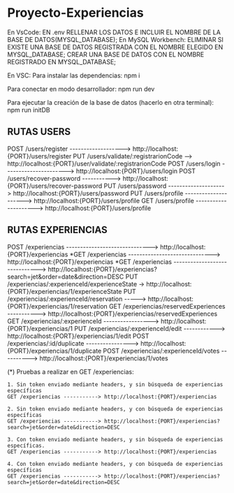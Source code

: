 # Proyecto-Experiencias

En VsCode:
EN .env RELLENAR LOS DATOS E INCLUIR EL NOMBRE DE LA BASE DE DATOS(MYSQL_DATABASE);
En MySQL Workbench:
ELIMINAR SI EXISTE UNA BASE DE DATOS REGISTRADA CON EL NOMBRE ELEGIDO EN MYSQL_DATABASE;
CREAR UNA BASE DE DATOS CON EL NOMBRE REGISTRADO EN MYSQL_DATABASE;

En VSC:
Para instalar las dependencias:
npm i

Para conectar en modo desarrollador:
npm run dev

Para ejecutar la creación de la base de datos (hacerlo en otra terminal):
npm run initDB

## RUTAS USERS

POST /users/register -------------------> http://localhost:{PORT}/users/register
PUT /users/validate/:registrarionCode --> http://localhost:{PORT}/user/validate/:registrarionCode
POST /users/login ----------------------> http://localhost:{PORT}/users/login
POST /users/recover-password -----------> http://localhost:{PORT}/users/recover-password
PUT /users/password --------------------> http://localhost:{PORT}/users/password
PUT /users/profile ---------------------> http://localhost:{PORT}/users/profile
GET /users/profile ---------------------> http://localhost:{PORT}/users/profile

## RUTAS EXPERIENCIAS

POST /experiencias ------------------------------> http://localhost:{PORT}/experiencias
*GET /experiencias ------------------------------> http://localhost:{PORT}/experiencias
*GET /experiencias ------------------------------> http://localhost:{PORT}/experiencias?search=jet&order=date&direction=DESC
PUT /experiencias/:experienceId/experienceState -> http://localhost:{PORT}/experiencias/1/experienceState
PUT /experiencias/:experienceId/reservation -----> http://localhost:{PORT}/experiencias/1/reservation
GET /experiencias/reservedExperiences -----------> http://localhost:{PORT}/experiencias/reservedExperiences
GET /experiencias/:experienceId -----------------> http://localhost:{PORT}/experiencias/1
PUT /experiencias/:experienceId/edit ------------> http://localhost:{PORT}/experiencias/1/edit
POST /experiencias/:id/duplicate ----------------> http://localhost:{PORT}/experiencias/1/duplicate
POST /experiencias/:experienceId/votes ----------> http://localhost:{PORT}/experiencias/1/votes

(\*) Pruebas a realizar en GET /experiencias:

    1. Sin token enviado mediante headers, y sin búsqueda de experiencias específicas
    GET /experiencias -----------> http://localhost:{PORT}/experiencias

    2. Sin token enviado mediante headers, y con búsqueda de experiencias específicas
    GET /experiencias -----------> http://localhost:{PORT}/experiencias?search=jet&order=date&direction=DESC

    3. Con token enviado mediante headers, y sin búsqueda de experiencias específicas.
    GET /experiencias -----------> http://localhost:{PORT}/experiencias

    4. Con token enviado mediante headers, y con búsqueda de experiencias específicas
    GET /experiencias -----------> http://localhost:{PORT}/experiencias?search=jet&order=date&direction=DESC
